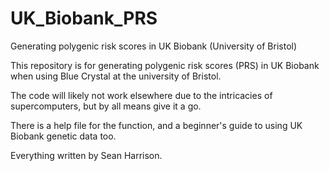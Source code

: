 # UK_Biobank_PRS
Generating polygenic risk scores in UK Biobank (University of Bristol)

This repository is for generating polygenic risk scores (PRS) in UK Biobank when using Blue Crystal at the university of Bristol. 

The code will likely not work elsewhere due to the intricacies of supercomputers, but by all means give it a go.

There is a help file for the function, and a beginner's guide to using UK Biobank genetic data too. 

Everything written by Sean Harrison.
